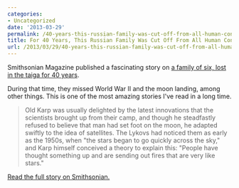 ```yaml
---
categories:
- Uncategorized
date: '2013-03-29'
permalink: /40-years-this-russian-family-was-cut-off-from-all-human-contact-unaware-of-wwii/
title: For 40 Years, This Russian Family Was Cut Off From All Human Contact, Unaware of WWII
url: /2013/03/29/40-years-this-russian-family-was-cut-off-from-all-human-contact-unaware-of-wwii
---
```


Smithsonian Magazine published a fascinating story on <a href="http://www.smithsonianmag.com/history-archaeology/For-40-Years-This-Russian-Family-Was-Cut-Off-From-Human-Contact-Unaware-of-World-War-II-188843001.html">a family of six, lost in the taiga for 40 years</a>.

During that time, they missed World War II and the moon landing, among other things. This is one of the most amazing stories I've read in a long time.

<blockquote>Old Karp was usually delighted by the latest innovations that the scientists brought up from their camp, and though he steadfastly refused to believe that man had set foot on the moon, he adapted swiftly to the idea of satellites. The Lykovs had noticed them as early as the 1950s, when "the stars began to go quickly across the sky," and Karp himself conceived a theory to explain this: "People have thought something up and are sending out fires that are very like stars."</blockquote>

<a href="http://www.smithsonianmag.com/history-archaeology/For-40-Years-This-Russian-Family-Was-Cut-Off-From-Human-Contact-Unaware-of-World-War-II-188843001.html">Read the full story on Smithsonian.</a>